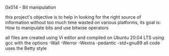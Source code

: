 0x014 - Bit manipulation 

this project's objective is to help in looking for the right source of information without too much time wasted on various platforms, its goal is: How to manipulate bits and use bitwise operators

all files are created using Vi editor and compiled on Ubuntu 20.04 LTS using gcc with the options -Wall -Werror -Wextra -pedantic -std=gnu89
all code uses the Betty style
